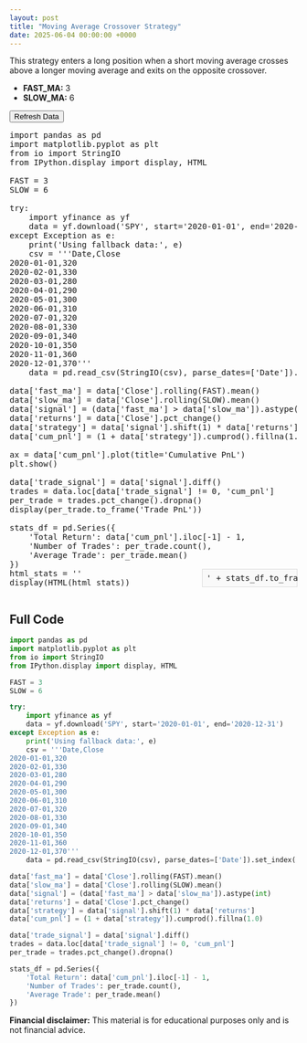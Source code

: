 ```yaml
---
layout: post
title: "Moving Average Crossover Strategy"
date: 2025-06-04 00:00:00 +0000
---
```


<style>
.stats-box {
  float: right;
  width: 30%;
  margin-left: 1em;
  padding: 0.5em;
  border: 1px solid #ddd;
  background: #f9f9f9;
}
.clearfix::after {
  content: "";
  display: table;
  clear: both;
}
</style>

<div class="clearfix">
<div>
<p>This strategy enters a long position when a short moving average crosses above a longer moving average and exits on the opposite crossover.</p>
<ul>
  <li><strong>FAST_MA:</strong> 3</li>
  <li><strong>SLOW_MA:</strong> 6</li>
</ul>
<button id="refresh-data">Refresh Data</button>

<pre data-executable="true" data-language="python">
import pandas as pd
import matplotlib.pyplot as plt
from io import StringIO
from IPython.display import display, HTML

FAST = 3
SLOW = 6

try:
    import yfinance as yf
    data = yf.download('SPY', start='2020-01-01', end='2020-12-31')
except Exception as e:
    print('Using fallback data:', e)
    csv = '''Date,Close
2020-01-01,320
2020-02-01,330
2020-03-01,280
2020-04-01,290
2020-05-01,300
2020-06-01,310
2020-07-01,320
2020-08-01,330
2020-09-01,340
2020-10-01,350
2020-11-01,360
2020-12-01,370'''
    data = pd.read_csv(StringIO(csv), parse_dates=['Date']).set_index('Date')

data['fast_ma'] = data['Close'].rolling(FAST).mean()
data['slow_ma'] = data['Close'].rolling(SLOW).mean()
data['signal'] = (data['fast_ma'] > data['slow_ma']).astype(int)
data['returns'] = data['Close'].pct_change()
data['strategy'] = data['signal'].shift(1) * data['returns']
data['cum_pnl'] = (1 + data['strategy']).cumprod().fillna(1.0)

ax = data['cum_pnl'].plot(title='Cumulative PnL')
plt.show()

data['trade_signal'] = data['signal'].diff()
trades = data.loc[data['trade_signal'] != 0, 'cum_pnl']
per_trade = trades.pct_change().dropna()
display(per_trade.to_frame('Trade PnL'))

stats_df = pd.Series({
    'Total Return': data['cum_pnl'].iloc[-1] - 1,
    'Number of Trades': per_trade.count(),
    'Average Trade': per_trade.mean()
})
html_stats = '<div class="stats-box">' + stats_df.to_frame('Value').to_html() + '</div>'
display(HTML(html_stats))
</pre>
</div>
</div>

## Full Code

```python
import pandas as pd
import matplotlib.pyplot as plt
from io import StringIO
from IPython.display import display, HTML

FAST = 3
SLOW = 6

try:
    import yfinance as yf
    data = yf.download('SPY', start='2020-01-01', end='2020-12-31')
except Exception as e:
    print('Using fallback data:', e)
    csv = '''Date,Close
2020-01-01,320
2020-02-01,330
2020-03-01,280
2020-04-01,290
2020-05-01,300
2020-06-01,310
2020-07-01,320
2020-08-01,330
2020-09-01,340
2020-10-01,350
2020-11-01,360
2020-12-01,370'''
    data = pd.read_csv(StringIO(csv), parse_dates=['Date']).set_index('Date')

data['fast_ma'] = data['Close'].rolling(FAST).mean()
data['slow_ma'] = data['Close'].rolling(SLOW).mean()
data['signal'] = (data['fast_ma'] > data['slow_ma']).astype(int)
data['returns'] = data['Close'].pct_change()
data['strategy'] = data['signal'].shift(1) * data['returns']
data['cum_pnl'] = (1 + data['strategy']).cumprod().fillna(1.0)

data['trade_signal'] = data['signal'].diff()
trades = data.loc[data['trade_signal'] != 0, 'cum_pnl']
per_trade = trades.pct_change().dropna()

stats_df = pd.Series({
    'Total Return': data['cum_pnl'].iloc[-1] - 1,
    'Number of Trades': per_trade.count(),
    'Average Trade': per_trade.mean()
})
```

<script>
document.getElementById('refresh-data').addEventListener('click', function() {
  thebe.bootstrap();
  setTimeout(function(){ if (thebe) { thebe.runAll(); } }, 1000);
});
</script>

**Financial disclaimer:** This material is for educational purposes only and is not financial advice.
